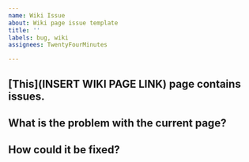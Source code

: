 ```yaml
---
name: Wiki Issue
about: Wiki page issue template
title: ''
labels: bug, wiki
assignees: TwentyFourMinutes

---
```


## [This](INSERT WIKI PAGE LINK) page contains issues.

## What is the problem with the current page?

## How could it be fixed?
